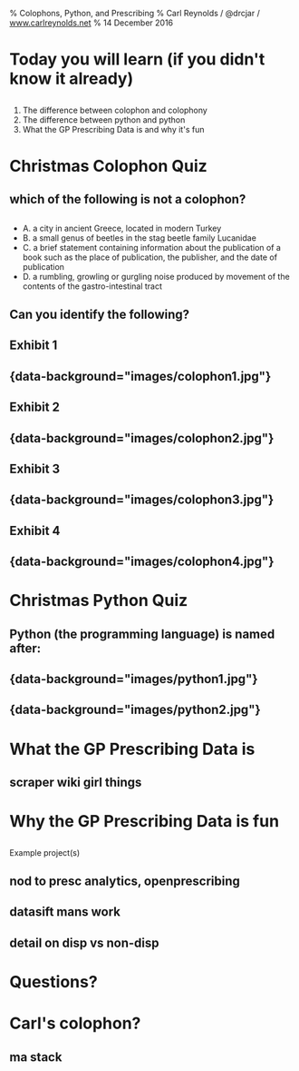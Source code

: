 % Colophons, Python, and Prescribing
% Carl Reynolds / @drcjar / www.carlreynolds.net 
% 14 December 2016

# Today you will learn (if you didn't know it already)

##

1. The difference between colophon and colophony  
2. The difference between python and python 
3. What the GP Prescribing Data is and why it's fun 

# Christmas Colophon Quiz

## which of the following is not a colophon?

##

- A. a city in ancient Greece, located in modern Turkey
- B. a small genus of beetles in the stag beetle family Lucanidae
- C. a brief statement containing information about the publication of a book such as the place of publication, the publisher, and the date of publication
- D. a rumbling, growling or gurgling noise produced by movement of the contents of the gastro-intestinal tract 

## Can you identify the following?

## Exhibit 1 

## {data-background="images/colophon1.jpg"}

## Exhibit 2 
 
## {data-background="images/colophon2.jpg"}

## Exhibit 3 

## {data-background="images/colophon3.jpg"}

## Exhibit 4 

## {data-background="images/colophon4.jpg"}

# Christmas Python Quiz

## Python (the programming language) is named after:

## {data-background="images/python1.jpg"}

## {data-background="images/python2.jpg"}


# What the GP Prescribing Data is

## scraper wiki girl things 

# Why the GP Prescribing Data is fun

##
Example project(s) 

## nod to presc analytics, openprescribing
## datasift mans work
## detail on disp vs non-disp

# Questions?
##

# Carl's colophon? 

## ma stack
